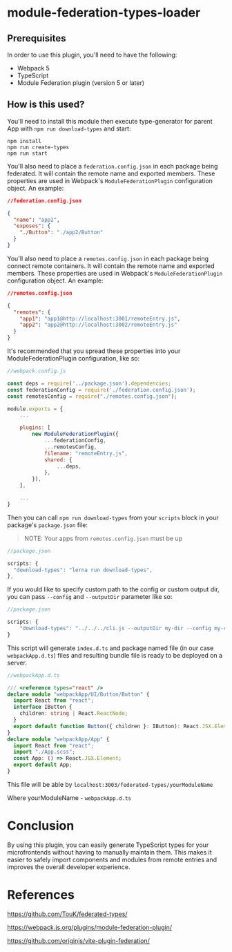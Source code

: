 # module-federation-types-loader

## Prerequisites

In order to use this plugin, you'll need to have the following:

- Webpack 5
- TypeScript
- Module Federation plugin (version 5 or later)

## How is this used?

You'll need to install this module then execute type-generator for parent App with `npm run download-types` and start:

```
npm install
npm run create-types
npm run start
```

You'll also need to place a `federation.config.json` in each package being federated. It will contain the remote name and exported members. These properties are used in Webpack's `ModuleFederationPlugin` configuration object. An example:

```json
//federation.config.json

{
  "name": "app2",
  "exposes": {
    "./Button": "./app2/Button"
  }
}
```

You'll also need to place a `remotes.config.json` in each package being connect remote containers. It will contain the remote name and exported members. These properties are used in Webpack's `ModuleFederationPlugin` configuration object. An example:

```json
//remotes.config.json

{
  "remotes": {
    "app1": "app1@http://localhost:3001/remoteEntry.js",
    "app2": "app2@http://localhost:3002/remoteEntry.js"
  }
}
```

It's recommended that you spread these properties into your ModuleFederationPlugin configuration, like so:

```javascript
//webpack.config.js

const deps = require('../package.json').dependencies;
const federationConfig = require('./federation.config.json');
const remotesConfig = require("./remotes.config.json");

module.exports = {
    ...

    plugins: [
        new ModuleFederationPlugin({
            ...federationConfig,
            ...remotesConfig,
            filename: "remoteEntry.js",
            shared: {
                ...deps,
            },
        }),
    ],

    ...
}

```

Then you can call `npm run download-types` from your `scripts` block in your package's `package.json` file:

> NOTE: Your apps from `remotes.config.json` must be up

```javascript
//package.json

scripts: {
  "download-types": "lerna run download-types",
},
```

If you would like to specify custom path to the config or custom output dir, you can pass `--config` and `--outputDir` parameter like so:

```javascript
//package.json

scripts: {
    "download-types": "../../../cli.js --outputDir my-dir --config my-config.json"
}
```

This script will generate `index.d.ts` and package named file (in our case `webpackApp.d.ts`) files and resulting bundle file is ready to be deployed on a server.

```typescript
//webpackApp.d.ts

/// <reference types="react" />
declare module "webpackApp/UI/Button/Button" {
  import React from "react";
  interface IButton {
    children: string | React.ReactNode;
  }
  export default function Button({ children }: IButton): React.JSX.Element;
}
declare module "webpackApp/App" {
  import React from "react";
  import "./App.scss";
  const App: () => React.JSX.Element;
  export default App;
}
```

This file will be able by `localhost:3003/federated-types/yourModuleName`

Where yourModuleName - `webpackApp.d.ts`

# Conclusion

By using this plugin, you can easily generate TypeScript types for your microfrontends without having to manually maintain them. This makes it easier to safely import components and modules from remote entries and improves the overall developer experience.

# References

https://github.com/TouK/federated-types/

https://webpack.js.org/plugins/module-federation-plugin/

https://github.com/originjs/vite-plugin-federation/
